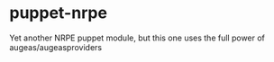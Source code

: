 puppet-nrpe
===========

Yet another NRPE puppet module, but this one uses the full power of augeas/augeasproviders
